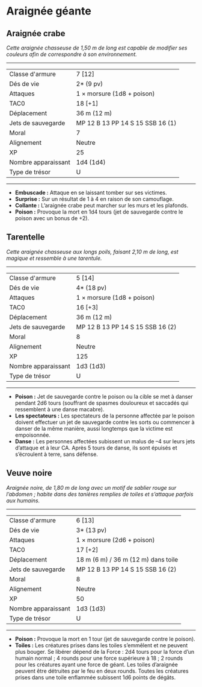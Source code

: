 # Araignée géante


## Araignée crabe

*Cette araignée chasseuse de 1,50 m de long est capable de modifier ses
couleurs afin de correspondre à son environnement.*

-----

|                     |                                  |
| ------------------- | -------------------------------- |
| Classe d'armure     | 7 \[12\]                         |
| Dés de vie          | 2\* (9 pv)                       |
| Attaques            | 1 × morsure (1d8 + poison)       |
| TAC0                | 18 \[+1\]                        |
| Déplacement         | 36 m (12 m)                      |
| Jets de sauvegarde  | MP 12 B 13 PP 14 S 15 SSB 16 (1) |
| Moral               | 7                                |
| Alignement          | Neutre                           |
| XP                  | 25                               |
| Nombre apparaissant | 1d4 (1d4)                        |
| Type de trésor      | U                                |

-----

  - **Embuscade :** Attaque en se laissant tomber sur ses victimes.
  - **Surprise :** Sur un résultat de 1 à 4 en raison de son camouflage.
  - **Collante :** L’araignée crabe peut marcher sur les murs et les
    plafonds.
  - **Poison :** Provoque la mort en 1d4 tours (jet de sauvegarde contre
    le poison avec un bonus de +2).

## Tarentelle

*Cette araignée chasseuse aux longs poils, faisant 2,10 m de long, est
magique et ressemble à une tarentule.*

-----

|                     |                                  |
| ------------------- | -------------------------------- |
| Classe d'armure     | 5 \[14\]                         |
| Dés de vie          | 4\* (18 pv)                      |
| Attaques            | 1 × morsure (1d8 + poison)       |
| TAC0                | 16 \[+3\]                        |
| Déplacement         | 36 m (12 m)                      |
| Jets de sauvegarde  | MP 12 B 13 PP 14 S 15 SSB 16 (2) |
| Moral               | 8                                |
| Alignement          | Neutre                           |
| XP                  | 125                              |
| Nombre apparaissant | 1d3 (1d3)                        |
| Type de trésor      | U                                |

-----

  - **Poison :** Jet de sauvegarde contre le poison ou la cible se met à
    danser pendant 2d6 tours (souffrant de spasmes douloureux et
    saccadés qui ressemblent à une danse macabre).
  - **Les spectateurs :** Les spectateurs de la personne affectée par le
    poison doivent effectuer un jet de sauvegarde contre les sorts ou
    commencer à danser de la même manière, aussi longtemps que la
    victime est empoisonnée.
  - **Danse :** Les personnes affectées subissent un malus de –4 sur
    leurs jets d’attaque et à leur CA. Après 5 tours de danse, ils sont
    épuisés et s’écroulent à terre, sans défense.

## Veuve noire

*Araignée noire, de 1,80 m de long avec un motif de sablier rouge sur
l’abdomen ; habite dans des tanières remplies de toiles et s’attaque
parfois aux humains.*

-----

|                     |                                     |
| ------------------- | ----------------------------------- |
| Classe d'armure     | 6 \[13\]                            |
| Dés de vie          | 3\* (13 pv)                         |
| Attaques            | 1 × morsure (2d6 + poison)          |
| TAC0                | 17 \[+2\]                           |
| Déplacement         | 18 m (6 m) / 36 m (12 m) dans toile |
| Jets de sauvegarde  | MP 12 B 13 PP 14 S 15 SSB 16 (2)    |
| Moral               | 8                                   |
| Alignement          | Neutre                              |
| XP                  | 50                                  |
| Nombre apparaissant | 1d3 (1d3)                           |
| Type de trésor      | U                                   |

-----

  - **Poison :** Provoque la mort en 1 tour (jet de sauvegarde contre le
    poison).
  - **Toiles :** Les créatures prises dans les toiles s’emmêlent et ne
    peuvent plus bouger. Se libérer dépend de la Force : 2d4 tours pour
    la force d’un humain normal ; 4 rounds pour une force supérieure à
    18 ; 2 rounds pour les créatures ayant une force de géant. Les
    toiles d’araignée peuvent être détruites par le feu en deux rounds.
    Toutes les créatures prises dans une toile enflammée subissent 1d6
    points de dégâts.